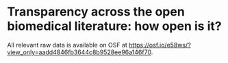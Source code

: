 # Transparency across the open biomedical literature: how open is it?

All relevant raw data is available on OSF at https://osf.io/e58ws/?view_only=aadd4846fb3644c8b9528ee96a146f70.
